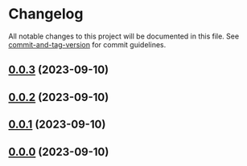 # Changelog

All notable changes to this project will be documented in this file. See [commit-and-tag-version](https://github.com/absolute-version/commit-and-tag-version) for commit guidelines.

## [0.0.3](https://github.com/chioarub/nx-test-release/compare/v0.0.2...v0.0.3) (2023-09-10)

## [0.0.2](https://github.com/chioarub/nx-test-release/compare/v0.0.1...v0.0.2) (2023-09-10)

## [0.0.1](https://github.com/chioarub/nx-test-release/compare/v0.0.0...v0.0.1) (2023-09-10)

## [0.0.0](https://github.com/chioarub/nx-test-release/compare/v0.15.4...v0.0.0) (2023-09-10)
